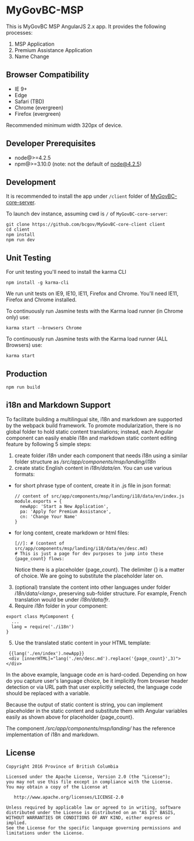 # MyGovBC-MSP
This is MyGovBC MSP AngularJS 2.x app.  It provides the following processes:
 1. MSP Application
 2. Premium Assistance Application
 3. Name Change

## Browser Compatibility

* IE 9+
* Edge 
* Safari (TBD)
* Chrome (evergreen)
* Firefox (evergreen)

Recommended minimum width 320px of device.

## Developer Prerequisites
* node@>=4.2.5
* npm@>=3.10.0 (note: not the default of node@4.2.5)

## Development
It is recommended to install the app under `/client` folder of [MyGovBC-core-server](https://github.com/bcgov/MyGovBC-core-server).

To launch dev instance, assuming cwd is `/` of `MyGovBC-core-server`:
```
git clone https://github.com/bcgov/MyGovBC-core-client client
cd client
npm install
npm run dev
```

## Unit Testing 
For unit testing you'll need to install the karma CLI
```
npm install -g karma-cli
```

We run unit tests on IE9, IE10, IE11, Firefox and Chrome.  You'll need IE11, Firefox and Chrome installed.

To continuously run Jasmine tests with the Karma load runner (in Chrome only) use:
```
karma start --browsers Chrome
```

To continuously run Jasmine tests with the Karma load runner (ALL Browsers) use:
```
karma start
```

## Production
```
npm run build
```

## i18n and Markdown Support
To facilitate building a multilingual site, i18n and markdown are supported by the webpack build framework. To promote modularization, there is no global folder to hold static content translations; instead, each Angular component can easily enable i18n and markdown static content editing feature by following 5 simple steps:

1. create folder *i18n* under each component that needs i18n using a similar folder structure as */src/app/components/msp/landing/i18n*
2. create static English content in *i18n/data/en*. You can use various formats:
  * for short phrase type of content, create it in .js file in json format:
  
    ```
    // content of src/app/components/msp/landing/i18/data/en/index.js
    module.exports = {
      newApp: 'Start a New Application',
      pa: 'Apply for Premium Assistance',
      cn: 'Change Your Name'
    }
    ```
  * for long content, create markdown or html files:
  
    ```
    [//]: # (content of src/app/components/msp/landing/i18/data/en/desc.md)
    # This is just a page for dev purposes to jump into these {page_count} flows:
    ```
    Notice there is a placeholder {page_count}. The delimiter {} is a matter of choice. We are going to substitute the placeholder later on.
    
3. (optional) translate the content into other languages under folder *i18n/data/\<lang\>*, preserving sub-folder structure. For example, French translation would be under *i18n/data/fr*.
4. Require *i18n* folder in your component:

  ```
  export class MyComponent {
    ...
    lang = require('./i18n')
  }
  ```
5. Use the translated static content in your HTML template:

  ```
   {{lang('./en/index').newApp}}
   <div [innerHTML]="lang('./en/desc.md').replace('{page_count}',3)"></div>
  ```
  
  In the above example, language code *en* is hard-coded. Depending on how do you capture user's language choice, be it implicitly from browser header detection or via URL path that user explicitly selected, the language code should be replaced with a variable.
  
  Because the output of static content is string, you can implement placeholder in the static content and substitute them with Angular variables easily as shown above for placeholder {page_count}.
  
The component */src/app/components/msp/landing/* has the reference implementation of i18n and markdown.

## License

    Copyright 2016 Province of British Columbia

    Licensed under the Apache License, Version 2.0 (the "License");
    you may not use this file except in compliance with the License.
    You may obtain a copy of the License at 

       http://www.apache.org/licenses/LICENSE-2.0

    Unless required by applicable law or agreed to in writing, software
    distributed under the License is distributed on an "AS IS" BASIS,
    WITHOUT WARRANTIES OR CONDITIONS OF ANY KIND, either express or implied.
    See the License for the specific language governing permissions and
    limitations under the License.
